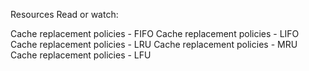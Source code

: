 Resources
Read or watch:

Cache replacement policies - FIFO
Cache replacement policies - LIFO
Cache replacement policies - LRU
Cache replacement policies - MRU
Cache replacement policies - LFU

